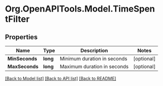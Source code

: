 
# Org.OpenAPITools.Model.TimeSpentFilter

## Properties

Name | Type | Description | Notes
------------ | ------------- | ------------- | -------------
**MinSeconds** | **long** | Minimum duration in seconds | [optional] 
**MaxSeconds** | **long** | Maximum duration in seconds | [optional] 

[[Back to Model list]](../README.md#documentation-for-models)
[[Back to API list]](../README.md#documentation-for-api-endpoints)
[[Back to README]](../README.md)

